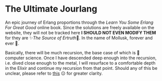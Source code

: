 # The Ultimate Jourlang
An epic journey of Erlang proportions through the *Learn You Some Erlang For Great Good* online book. Since the solutions are freely available on the website, they will not be tracked here **I SHOULD NOT EVEN MODIFY THEM** for they are :sparkles:*The Source of Ertruth*:pray:. In the name of Mollusk, forever and ever :ramen:.

Basically, there will be much recursion, the base case of which is :microscope: computer science. Once I have descended deep enough into the recursion, i.e. dived close enough to the metal, I will resurface to a comfortable depth in the Elixir and continue my recursion from that point. Should any of this be unclear, please refer to [this](https://github.com/BlakeTidwell/lysefgg/blob/master/README.md) :expressionless: for greater clarity.
